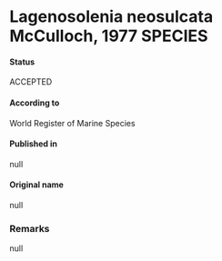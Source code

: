 Lagenosolenia neosulcata McCulloch, 1977 SPECIES
=======

#### Status
ACCEPTED

#### According to
World Register of Marine Species

#### Published in
null

#### Original name
null

### Remarks
null